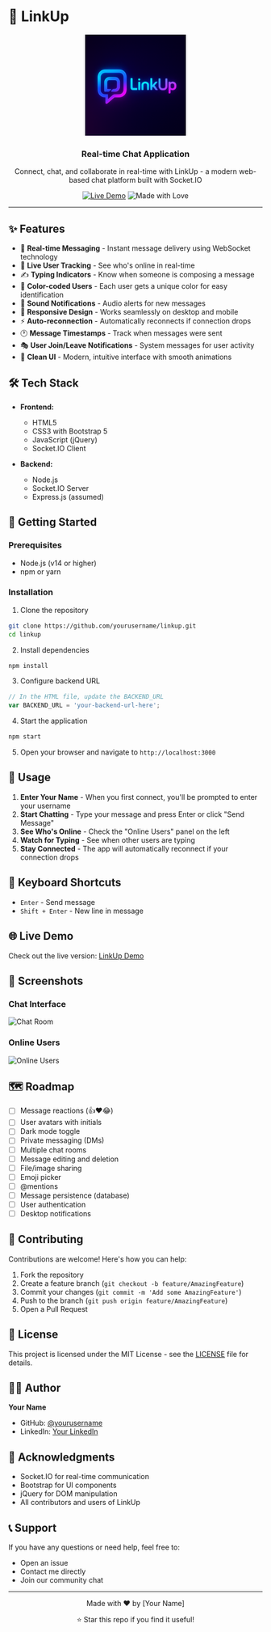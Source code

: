 # 💬 LinkUp

<div align="center">
  <img src="./public/LinkUp.png" alt="LinkUp Logo" width="200"/>
  
  ### Real-time Chat Application
  
  Connect, chat, and collaborate in real-time with LinkUp - a modern web-based chat platform built with Socket.IO
  
  [![Live Demo](https://img.shields.io/badge/demo-live-success?style=for-the-badge)](https://real-chat-application-5dxq.onrender.com)
  ![Made with Love](https://img.shields.io/badge/Made%20with-❤️-red?style=for-the-badge)
</div>

---

## ✨ Features

- 🚀 **Real-time Messaging** - Instant message delivery using WebSocket technology
- 👥 **Live User Tracking** - See who's online in real-time
- ✍️ **Typing Indicators** - Know when someone is composing a message
- 🎨 **Color-coded Users** - Each user gets a unique color for easy identification
- 🔔 **Sound Notifications** - Audio alerts for new messages
- 📱 **Responsive Design** - Works seamlessly on desktop and mobile
- ⚡ **Auto-reconnection** - Automatically reconnects if connection drops
- 🕐 **Message Timestamps** - Track when messages were sent
- 🎭 **User Join/Leave Notifications** - System messages for user activity
- 💬 **Clean UI** - Modern, intuitive interface with smooth animations

## 🛠️ Tech Stack

- **Frontend:**
  - HTML5
  - CSS3 with Bootstrap 5
  - JavaScript (jQuery)
  - Socket.IO Client

- **Backend:**
  - Node.js
  - Socket.IO Server
  - Express.js (assumed)

## 🚀 Getting Started

### Prerequisites

- Node.js (v14 or higher)
- npm or yarn

### Installation

1. Clone the repository
```bash
git clone https://github.com/yourusername/linkup.git
cd linkup
```

2. Install dependencies
```bash
npm install
```

3. Configure backend URL
```javascript
// In the HTML file, update the BACKEND_URL
var BACKEND_URL = 'your-backend-url-here';
```

4. Start the application
```bash
npm start
```

5. Open your browser and navigate to `http://localhost:3000`

## 📖 Usage

1. **Enter Your Name** - When you first connect, you'll be prompted to enter your username
2. **Start Chatting** - Type your message and press Enter or click "Send Message"
3. **See Who's Online** - Check the "Online Users" panel on the left
4. **Watch for Typing** - See when other users are typing
5. **Stay Connected** - The app will automatically reconnect if your connection drops

## 🎯 Keyboard Shortcuts

- `Enter` - Send message
- `Shift + Enter` - New line in message

## 🌐 Live Demo

Check out the live version: [LinkUp Demo](https://real-chat-application-5dxq.onrender.com)

## 📸 Screenshots

### Chat Interface
![Chat Room](screenshots/chat-room.png)

### Online Users
![Online Users](screenshots/online-users.png)

## 🗺️ Roadmap

- [ ] Message reactions (👍❤️😂)
- [ ] User avatars with initials
- [ ] Dark mode toggle
- [ ] Private messaging (DMs)
- [ ] Multiple chat rooms
- [ ] Message editing and deletion
- [ ] File/image sharing
- [ ] Emoji picker
- [ ] @mentions
- [ ] Message persistence (database)
- [ ] User authentication
- [ ] Desktop notifications

## 🤝 Contributing

Contributions are welcome! Here's how you can help:

1. Fork the repository
2. Create a feature branch (`git checkout -b feature/AmazingFeature`)
3. Commit your changes (`git commit -m 'Add some AmazingFeature'`)
4. Push to the branch (`git push origin feature/AmazingFeature`)
5. Open a Pull Request

## 📝 License

This project is licensed under the MIT License - see the [LICENSE](LICENSE) file for details.

## 👨‍💻 Author

**Your Name**
- GitHub: [@yourusername](https://github.com/yourusername)
- LinkedIn: [Your LinkedIn](https://linkedin.com/in/yourprofile)

## 🙏 Acknowledgments

- Socket.IO for real-time communication
- Bootstrap for UI components
- jQuery for DOM manipulation
- All contributors and users of LinkUp

## 📞 Support

If you have any questions or need help, feel free to:
- Open an issue
- Contact me directly
- Join our community chat

---

<div align="center">
  Made with ❤️ by [Your Name]
  
  ⭐ Star this repo if you find it useful!
</div>
